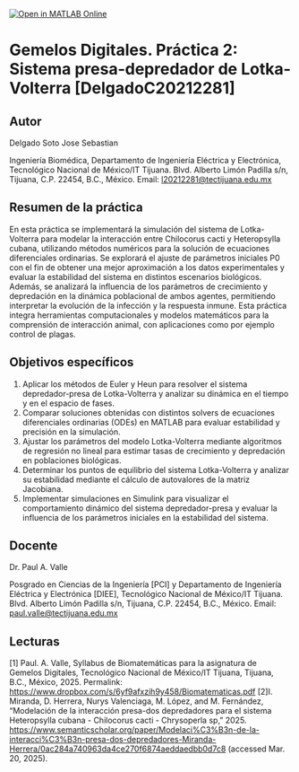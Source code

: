 [![Open in MATLAB Online](https://www.mathworks.com/images/responsive/global/open-in-matlab-online.svg)](https://matlab.mathworks.com/open/github/v1?repo=SebastianDelgadoS/Gemelos-Digitales-Practica-Lotka-Volterra-DelgadoC20212281)
# Gemelos Digitales. Práctica 2: Sistema presa-depredador de Lotka-Volterra [DelgadoC20212281]

## Autor
Delgado Soto Jose Sebastian

Ingeniería Biomédica, Departamento de Ingeniería Eléctrica y Electrónica, Tecnológico Nacional de México/IT Tijuana. Blvd. Alberto Limón Padilla s/n, Tijuana, C.P. 22454, B.C., México. Email: l20212281@tectijuana.edu.mx

## Resumen de la práctica
En esta práctica se implementará la simulación del sistema de Lotka-Volterra para modelar la interacción entre Chilocorus cacti y Heteropsylla cubana, utilizando métodos numéricos para la solución de ecuaciones diferenciales ordinarias. Se explorará el ajuste de parámetros iniciales P0 con el fin de obtener una mejor aproximación a los datos experimentales y evaluar la estabilidad del sistema en distintos escenarios biológicos. Además, se analizará la influencia de los parámetros de crecimiento y depredación en la dinámica poblacional de ambos agentes, permitiendo interpretar la evolución de la infección y la respuesta inmune. Esta práctica integra herramientas computacionales y modelos matemáticos para la comprensión de interacción animal, con aplicaciones como por ejemplo control de plagas.

## Objetivos específicos
1. Aplicar los métodos de Euler y Heun para resolver el sistema depredador-presa de Lotka-Volterra y analizar su dinámica en el tiempo y en el espacio de fases.
2. Comparar soluciones obtenidas con distintos solvers de ecuaciones diferenciales ordinarias (ODEs) en MATLAB para evaluar estabilidad y precisión en la simulación.
3. Ajustar los parámetros del modelo Lotka-Volterra mediante algoritmos de regresión no lineal para estimar tasas de crecimiento y depredación en poblaciones biológicas.
4. Determinar los puntos de equilibrio del sistema Lotka-Volterra y analizar su estabilidad mediante el cálculo de autovalores de la matriz Jacobiana.
5. Implementar simulaciones en Simulink para visualizar el comportamiento dinámico del sistema depredador-presa y evaluar la influencia de los parámetros iniciales en la estabilidad del sistema.

## Docente
Dr. Paul A. Valle

Posgrado en Ciencias de la Ingeniería [PCI] y Departamento de Ingeniería Eléctrica y Electrónica [DIEE], Tecnológico Nacional de México/IT Tijuana. Blvd. Alberto Limón Padilla s/n, Tijuana, C.P. 22454, B.C., México. Email: paul.valle@tectijuana.edu.mx

## Lecturas
[1] Paul. A. Valle, Syllabus de Biomatemáticas para la asignatura de Gemelos Digitales, Tecnológico Nacional de México/IT Tijuana, Tijuana, B.C., México, 2025. Permalink: https://www.dropbox.com/s/6yf9afxzih9y458/Biomatematicas.pdf
[2]I. Miranda, D. Herrera, Nurys Valenciaga, M. López, and M. Fernández, “Modelación de la interacción presa-dos depredadores para el sistema Heteropsylla cubana - Chilocorus cacti - Chrysoperla sp,” 2025. https://www.semanticscholar.org/paper/Modelaci%C3%B3n-de-la-interacci%C3%B3n-presa-dos-depredadores-Miranda-Herrera/0ac284a740963da4ce270f6874aeddaedbb0d7c8 (accessed Mar. 20, 2025).
‌


